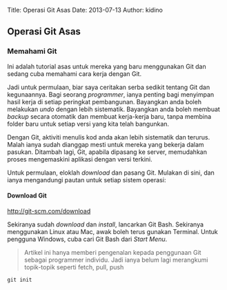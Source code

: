 Title: Operasi Git Asas
Date: 2013-07-13
Author: kidino

## Operasi Git Asas

### Memahami Git

Ini adalah tutorial asas untuk mereka yang baru menggunakan Git dan sedang cuba memahami cara kerja dengan Git. 

Jadi untuk permulaan, biar saya ceritakan serba sedikit tentang Git dan kegunaannya. Bagi seorang *programmer*, ianya penting bagi menyimpan hasil kerja di setiap peringkat pembangunan. Bayangkan anda boleh melakukan *undo* dengan lebih sistematik. Bayangkan anda boleh membuat *backup* secara otomatik dan membuat kerja-kerja baru, tanpa membina folder baru untuk setiap versi yang kita telah bangunkan. 

Dengan Git, aktiviti menulis kod anda akan lebih sistematik dan terurus. Malah ianya sudah dianggap mesti untuk mereka yang bekerja dalam pasukan. Ditambah lagi, Git, apabila dipasang ke server, memudahkan proses mengemaskini aplikasi dengan versi terkini.

Untuk permulaan, eloklah *download* dan pasang Git. Mulakan di sini, dan ianya mengandungi pautan untuk setiap sistem operasi:

#### Download Git
http://git-scm.com/download

Sekiranya sudah *download* dan *install*, lancarkan Git Bash. Sekiranya menggunakan Linux atau Mac, awak boleh terus gunakan Terminal. Untuk pengguna Windows, cuba cari Git Bash dari *Start Menu*. 

>Artikel ini hanya memberi pengenalan kepada penggunaan Git sebagai programmer individu. Jadi ianya belum lagi merangkumi topik-topik seperti fetch, pull, push

```
git init
```

